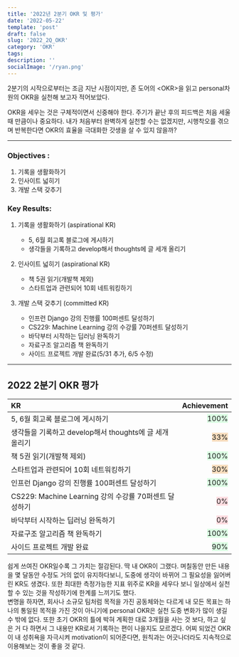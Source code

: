 ```yaml
---
title: '2022년 2분기 OKR 및 평가'
date: '2022-05-22'
template: 'post'
draft: false
slug: '2022_2Q_OKR'
category: 'OKR'
tags:
description: ''
socialImage: '/ryan.png'
---
```


2분기의 시작으로부터는 조금 지난 시점이지만, 존 도어의 &lt;OKR&gt;을 읽고 personal차원의 OKR을 실천해 보고자 적어보았다.

OKR을 세우는 것은 구체적이면서 신중해야 한다. 주기가 끝난 후의 피드백은 처음 세울 때 만큼이나 중요하다.
내가 처음부터 완벽하게 실천할 수는 없겠지만, 시행착오를 겪으며 반복한다면 OKR의 효율을 극대화한 갓생을 살 수 있지 않을까?

---

### Objectives :

1. 기록을 생활화하기
1. 인사이트 넓히기
1. 개발 스택 갖추기

### Key Results:

1. 기록을 생활화하기 (aspirational KR)

   - 5, 6월 회고록 블로그에 게시하기
   - 생각들을 기록하고 develop해서 thoughts에 글 세개 올리기

1. 인사이트 넓히기 (aspirational KR)
   - 책 5권 읽기(개발책 제외)
   - 스타트업과 관련되어 10회 네트워킹하기
1. 개발 스택 갖추기 (committed KR)
   - 인프런 Django 강의 진행률 100퍼센트 달성하기
   - CS229: Machine Learning 강의 수강률 70퍼센트 달성하기
   - 바닥부터 시작하는 딥러닝 완독하기
   - 자료구조 알고리즘 책 완독하기
   - 사이드 프로젝트 개발 완료(5/31 추가, 6/5 수정)

---

## 2022 2분기 OKR 평가

| KR                                                      |                                          Achievement |
| :------------------------------------------------------ | ---------------------------------------------------: |
| 5, 6월 회고록 블로그에 게시하기                         | <span style="background-color: #dcffe4">100% </span> |
| 생각들을 기록하고 develop해서 thoughts에 글 세개 올리기 |  <span style="background-color: #f7ddbe"> 33%</span> |
| 책 5권 읽기(개발책 제외)                                |  <span style="background-color: #dcffe4">100%</span> |
| 스타트업과 관련되어 10회 네트워킹하기                   |   <span style="background-color: #f7ddbe">30%</span> |
| 인프런 Django 강의 진행률 100퍼센트 달성하기            | <span style="background-color: #dcffe4"> 100%</span> |
| CS229: Machine Learning 강의 수강률 70퍼센트 달성하기   |    <span style="background-color: #ffdce0">0%</span> |
| 바닥부터 시작하는 딥러닝 완독하기                       |    <span style="background-color: #ffdce0">0%</span> |
| 자료구조 알고리즘 책 완독하기                           |  <span style="background-color: #dcffe4">100%</span> |
| 사이드 프로젝트 개발 완료                               |   <span style="background-color: #dcffe4">90%</span> |

쉽게 쓰여진 OKR일수록 그 가치는 절감된다. 딱 내 OKR이 그랬다. 며칠동안 만든 내용을 몇 달동안 수정도 거의 없이 유지하다보니, 도중에 생각이 바뀌어 그 필요성을 잃어버린 KR도 생겼다. 또한 최대한 측정가능한 지표 위주로 KR을 세우다 보니 일상에서 실천할 수 있는 것을 작성하기에 한계를 느끼기도 했다.  
변명을 하자면, 회사나 소규모 팀처럼 목적을 가진 공동체와는 다르게 내 모든 목표는 하나의 통일된 목적을 가진 것이 아니기에 personal OKR은 실천 도중 변화가 많이 생길 수 밖에 없다. 또한 초기 OKR의 틀에 박혀 계획한 대로 3개월을 사는 것 보다, 하고 싶은 거 다 하면서 그 내용만 KR로서 기록하는 편이 나을지도 모르겠다. 어찌 되었건 OKR이 내 성취욕을 자극시켜 motivation이 되어준다면, 원칙과는 어긋나더라도 지속적으로 이용해보는 것이 좋을 것 같다.
